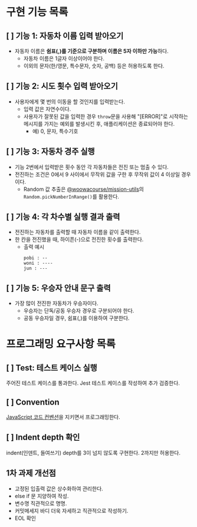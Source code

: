 # **구현 기능 목록**

## [ ] 기능 1: 자동차 이름 입력 받아오기
- 자동차 이름은 **쉼표(,)를 기준으로 구분하며 이름은 5자 이하만 가능**하다.
    - 자동차 이름은 1글자 이상이어야 한다.
    - 이외의 문자(한/영문, 특수문자, 숫자, 공백) 등은 허용하도록 한다.


## [ ] 기능 2: 시도 횟수 입력 받아오기
- 사용자에게 몇 번의 이동을 할 것인지를 입력받는다.
  - 입력 값은 자연수이다.
  - 사용자가 잘못된 값을 입력한 경우 `throw`문을 사용해 "[ERROR]"로 시작하는 메시지를 가지는 예외를 발생시킨 후, 애플리케이션은 종료되어야 한다.
    - 예) 0, 문자, 특수기호
    
## [ ] 기능 3: 자동차 경주 실행
- 기능 2번에서 입력받은 횟수 동안 각 자동차들은 전진 또는 멈출 수 있다.
- 전진하는 조건은 0에서 9 사이에서 무작위 값을 구한 후 무작위 값이 4 이상일 경우이다.
  - Random 값 추출은 [@woowacourse/mission-utils](https://github.com/woowacourse-projects/javascript-mission-utils#mission-utils)의 `Random.pickNumberInRange()`를 활용한다.


## [ ] 기능 4: 각 차수별 실행 결과 출력
- 전진하는 자동차를 출력할 때 자동차 이름을 같이 출력한다.
- 한 칸을 전진했을 때, 하이픈(-)으로 전진한 횟수를 출력한다.
  - 출력 예시
    ```
    pobi : --
    woni : ----
    jun : ---
    ```

## [ ] 기능 5: 우승자 안내 문구 출력
- 가장 많이 전진한 자동차가 우승자이다.
  - 우승자는 단독/공동 우승자 경우로 구분되어야 한다.
  - 공동 우승자일 경우, 쉼표(,)를 이용하여 구분한다.

# **프로그래밍 요구사항 목록**

## [ ] Test: 테스트 케이스 실행
주어진 테스트 케이스를 통과한다.
Jest 테스트 케이스를 작성하여 추가 검증한다.

## [ ] Convention
[JavaScript 코드 컨벤션](https://github.com/ParkSB/javascript-style-guide#%EB%B3%80%EC%88%98-variables)을 지키면서 프로그래밍한다.

## [ ] Indent depth 확인
indent(인덴트, 들여쓰기) depth를 3이 넘지 않도록 구현한다. 2까지만 허용한다.

## **1차 과제 개선점**
- 고정된 입출력 값은 상수화하여 관리한다.
- else if 문 지양하여 작성.
- 변수명 직관적으로 명명.
- 커밋메세지 바디 더욱 자세하고 직관적으로 작성하기.
- EOL 확인
